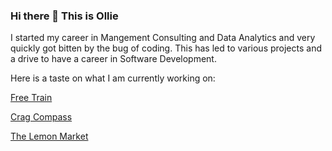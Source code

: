 ### Hi there 👋 This is Ollie

I started my career in Mangement Consulting and Data Analytics and very quickly got bitten by the bug of coding. This has led to various projects and a drive to have a career in Software Development.

Here is a taste on what I am currently working on:

[Free Train](https://github.com/ollieclyde/Free-Train)

[Crag Compass](https://github.com/ollieclyde/Crag-Compass)

[The Lemon Market](https://github.com/olivemaygroup/Lemon-Market)

